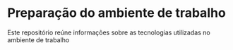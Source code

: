 # Preparação do ambiente de trabalho


Este repositório reúne informações sobre as tecnologias utilizadas no ambiente de trabalho
